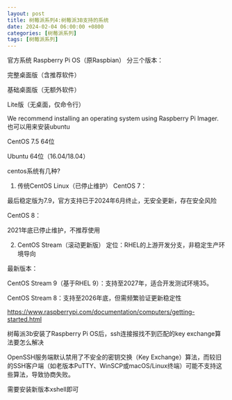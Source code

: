 ```yaml
---
layout: post
title: 树莓派系列4:树莓派3B支持的系统
date: 2024-02-04 06:00:00 +0800
categories: [树莓派系列]
tags: [树莓派系列]
---
```

官方系统
Raspberry Pi OS（原Raspbian）
分三个版本：

完整桌面版（含推荐软件）

基础桌面版（无额外软件）

Lite版（无桌面，仅命令行）

We recommend installing an operating system using Raspberry Pi Imager. 也可以用来安装ubuntu

CentOS 7.5 64位

Ubuntu 64位（16.04/18.04）


centos系统有几种?

1. 传统CentOS Linux（已停止维护）
CentOS 7：

最后稳定版为7.9，官方支持已于2024年6月终止，无安全更新，存在安全风险

CentOS 8：

2021年底已停止维护，不推荐使用

2. CentOS Stream（滚动更新版）
定位：RHEL的上游开发分支，非稳定生产环境导向

最新版本：

CentOS Stream 9（基于RHEL 9）：支持至2027年，适合开发测试环境35。

CentOS Stream 8：支持至2026年底，但需频繁验证更新稳定性

https://www.raspberrypi.com/documentation/computers/getting-started.html

树莓派3b安装了Raspberry Pi OS后，ssh连接报找不到匹配的key exchange算法要怎么解决

OpenSSH服务端默认禁用了不安全的密钥交换（Key Exchange）算法，而较旧的SSH客户端（如老版本PuTTY、WinSCP或macOS/Linux终端）可能不支持这些算法，导致协商失败。

需要安装新版本xshell即可